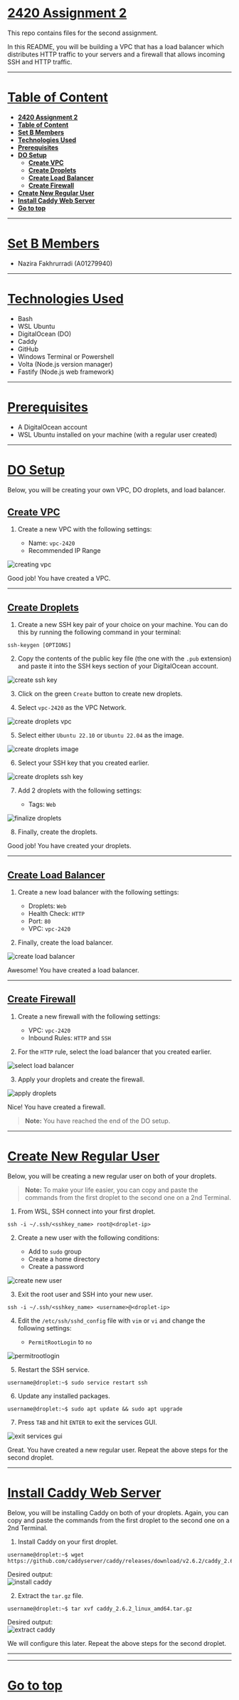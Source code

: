 # <ins>**2420 Assignment 2**</ins>

This repo contains files for the second assignment.

In this README, you will be building a VPC that has a load balancer which distributes HTTP traffic to your servers and a firewall that allows incoming SSH and HTTP traffic.

---

# <ins>**Table of Content**</ins>

- [**2420 Assignment 2**](#2420-assignment-2)
- [**Table of Content**](#table-of-content)
- [**Set B Members**](#set-b-members)
- [**Technologies Used**](#technologies-used)
- [**Prerequisites**](#prerequisites)
- [**DO Setup**](#do-setup)
  - [**Create VPC**](#create-vpc)
  - [**Create Droplets**](#create-droplets)
  - [**Create Load Balancer**](#create-load-balancer)
  - [**Create Firewall**](#create-firewall)
- [**Create New Regular User**](#create-new-regular-user)
- [**Install Caddy Web Server**](#install-caddy-web-server)
- [**Go to top**](#go-to-top)

---

# <ins>**Set B Members**</ins>

- Nazira Fakhrurradi (A01279940)

---

# <ins>**Technologies Used**</ins>

- Bash
- WSL Ubuntu
- DigitalOcean (DO)
- Caddy
- GitHub
- Windows Terminal or Powershell
- Volta (Node.js version manager)
- Fastify (Node.js web framework)

---

# <ins>**Prerequisites**</ins>

- A DigitalOcean account
- WSL Ubuntu installed on your machine (with a regular user created)

---

# <ins>**DO Setup**</ins>

Below, you will be creating your own VPC, DO droplets, and load balancer.

## <ins>**Create VPC**</ins>

1. Create a new VPC with the following settings:

   - Name: `vpc-2420`
   - Recommended IP Range

![creating vpc](screenshots/create-vpc.png "vpc created")

Good job! You have created a VPC.

---

## <ins>**Create Droplets**</ins>

1. Create a new SSH key pair of your choice on your machine. You can do this by running the following command in your terminal:

```
ssh-keygen [OPTIONS]
```

2. Copy the contents of the public key file (the one with the `.pub` extension) and paste it into the SSH keys section of your DigitalOcean account.

![create ssh key](screenshots/create-sshkey.png "create ssh key")

3. Click on the green `Create` button to create new droplets.

4. Select `vpc-2420` as the VPC Network.

![create droplets vpc](screenshots/create-droplets-vpc.png "create droplets vpc")

5. Select either `Ubuntu 22.10` or `Ubuntu 22.04` as the image.

![create droplets image](screenshots/create-droplets-image.png "select droplet image")

6. Select your SSH key that you created earlier.

![create droplets ssh key](screenshots/create-droplets-sshkey.png "select ssh key")

7. Add 2 droplets with the following settings:

   - Tags: `Web`

![finalize droplets](screenshots/create-droplets-details.png "finalize droplets")

8. Finally, create the droplets.

Good job! You have created your droplets.

---

## <ins>**Create Load Balancer**</ins>

1. Create a new load balancer with the following settings:

   - Droplets: `Web`
   - Health Check: `HTTP`
   - Port: `80`
   - VPC: `vpc-2420`

2. Finally, create the load balancer.

![create load balancer](screenshots/create-load-balancer.png "create our load balancer")

Awesome! You have created a load balancer.

---

## <ins>**Create Firewall**</ins>

1. Create a new firewall with the following settings:

   - VPC: `vpc-2420`
   - Inbound Rules: `HTTP` and `SSH`

2. For the `HTTP` rule, select the load balancer that you created earlier.

![select load balancer](screenshots/create-fw-rules.png "select load balancer")

3. Apply your droplets and create the firewall.

![apply droplets](screenshots/create-fw-droplets.png "apply droplets")

Nice! You have created a firewall.

> **Note:** You have reached the end of the DO setup.

---

# <ins>**Create New Regular User**</ins>

Below, you will be creating a new regular user on both of your droplets.

> **Note:** To make your life easier, you can copy and paste the commands from the first droplet to the second one on a 2nd Terminal.

1. From WSL, SSH connect into your first droplet.

```
ssh -i ~/.ssh/<sshkey_name> root@<droplet-ip>
```

2. Create a new user with the following conditions:

   - Add to `sudo` group
   - Create a home directory
   - Create a password
   
![create new user](screenshots/new-user.png "create new user")

3. Exit the root user and SSH into your new user.

```
ssh -i ~/.ssh/<sshkey_name> <username>@<droplet-ip>
```

4. Edit the `/etc/ssh/sshd_config` file with `vim` or `vi` and change the following settings:

   - `PermitRootLogin` to `no`

![permitrootlogin](screenshots/permitrootlogin.png "permitrootlogin")

5. Restart the SSH service.

```
username@droplet:~$ sudo service restart ssh
```

6. Update any installed packages.

```
username@droplet:~$ sudo apt update && sudo apt upgrade
```

7. Press `TAB` and hit `ENTER` to exit the services GUI.

![exit services gui](screenshots/tabenter.png "exit services gui")

Great. You have created a new regular user. Repeat the above steps for the second droplet.

---

# <ins>**Install Caddy Web Server**</ins>

Below, you will be installing Caddy on both of your droplets. Again, you can copy and paste the commands from the first droplet to the second one on a 2nd Terminal.

1. Install Caddy on your first droplet.

```
username@droplet:~$ wget https://github.com/caddyserver/caddy/releases/download/v2.6.2/caddy_2.6.2_linux_amd64.tar.gz
```

Desired output:  
![install caddy](screenshots/install-caddy.png "install caddy")

2. Extract the `tar.gz` file.

```
username@droplet:~$ tar xvf caddy_2.6.2_linux_amd64.tar.gz
```

Desired output:  
![extract caddy](screenshots/tar-caddy.png "extract caddy")

We will configure this later. Repeat the above steps for the second droplet.

---



---

# [<ins>**Go to top**</ins>](#2420-assignment-2)